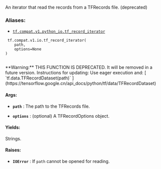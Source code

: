 An iterator that read the records from a TFRecords file. (deprecated)



### Aliases:

- [ `tf.compat.v1.python_io.tf_record_iterator` ](/api_docs/python/tf/compat/v1/io/tf_record_iterator)



```
 tf.compat.v1.io.tf_record_iterator(
    path,
    options=None
)
 
```


<aside class="warning">**Warning:**  THIS FUNCTION IS DEPRECATED. It will be removed in a future version.
Instructions for updating:
Use eager execution and: 
[ `tf.data.TFRecordDataset(path)` ](https://tensorflow.google.cn/api_docs/python/tf/data/TFRecordDataset)</aside>


#### Args:

- **`path`** : The path to the TFRecords file.

- **`options`** : (optional) A TFRecordOptions object.



#### Yields:
Strings.



#### Raises:

- **`IOError`** : If  `path`  cannot be opened for reading.

